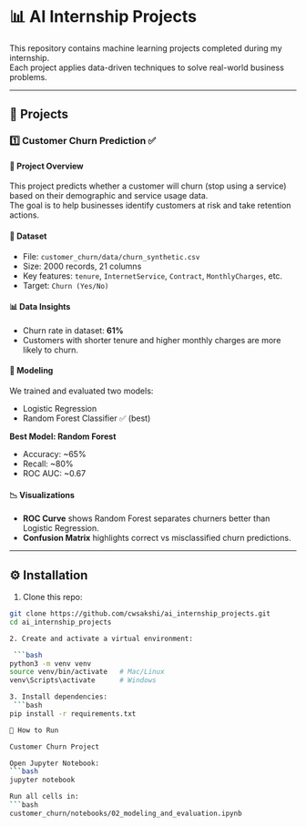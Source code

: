 # 📊 AI Internship Projects  

This repository contains machine learning projects completed during my internship.  
Each project applies data-driven techniques to solve real-world business problems.  

---

## 📂 Projects  

### 1️⃣ Customer Churn Prediction ✅  

#### 🔎 Project Overview  
This project predicts whether a customer will churn (stop using a service) based on their demographic and service usage data.  
The goal is to help businesses identify customers at risk and take retention actions.  

#### 📁 Dataset  
- File: `customer_churn/data/churn_synthetic.csv`  
- Size: 2000 records, 21 columns  
- Key features: `tenure`, `InternetService`, `Contract`, `MonthlyCharges`, etc.  
- Target: `Churn (Yes/No)`  

#### 📊 Data Insights  
- Churn rate in dataset: **61%**  
- Customers with shorter tenure and higher monthly charges are more likely to churn.  

#### 🧠 Modeling  
We trained and evaluated two models:  
- Logistic Regression  
- Random Forest Classifier ✅ (best)  

**Best Model: Random Forest**  
- Accuracy: ~65%  
- Recall: ~80%  
- ROC AUC: ~0.67  

#### 📉 Visualizations  
- **ROC Curve** shows Random Forest separates churners better than Logistic Regression.  
- **Confusion Matrix** highlights correct vs misclassified churn predictions.  

---

## ⚙️ Installation  

1. Clone this repo:  

```bash
git clone https://github.com/cwsakshi/ai_internship_projects.git
cd ai_internship_projects

2. Create and activate a virtual environment:

 ```bash
python3 -m venv venv
source venv/bin/activate   # Mac/Linux
venv\Scripts\activate      # Windows

3. Install dependencies:
 ```bash
pip install -r requirements.txt

🚀 How to Run

Customer Churn Project

Open Jupyter Notebook:
```bash
jupyter notebook

Run all cells in:
```bash
customer_churn/notebooks/02_modeling_and_evaluation.ipynb
